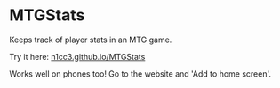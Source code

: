 # MTGStats
Keeps track of player stats in an MTG game.

Try it here: [n1cc3.github.io/MTGStats](http://n1cc3.github.io/MTGStats)

Works well on phones too! Go to the website and 'Add to home screen'.
